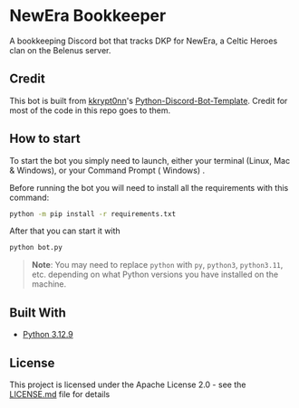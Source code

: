 # NewEra Bookkeeper

A bookkeeping Discord bot that tracks DKP for NewEra, a Celtic Heroes clan on the Belenus server.

## Credit

This bot is built from [kkrypt0nn](https://github.com/kkrypt0nn)'s [Python-Discord-Bot-Template](https://github.com/kkrypt0nn/Python-Discord-Bot-Template).
Credit for most of the code in this repo goes to them.

## How to start

To start the bot you simply need to launch, either your terminal (Linux, Mac & Windows), or your Command Prompt (
Windows)
.

Before running the bot you will need to install all the requirements with this command:

```sh
python -m pip install -r requirements.txt
```

After that you can start it with

```sh
python bot.py
```

> **Note**: You may need to replace `python` with `py`, `python3`, `python3.11`, etc. depending on what Python versions you have installed on the machine.

## Built With

- [Python 3.12.9](https://www.python.org/)

## License

This project is licensed under the Apache License 2.0 - see the [LICENSE.md](LICENSE.md) file for details
